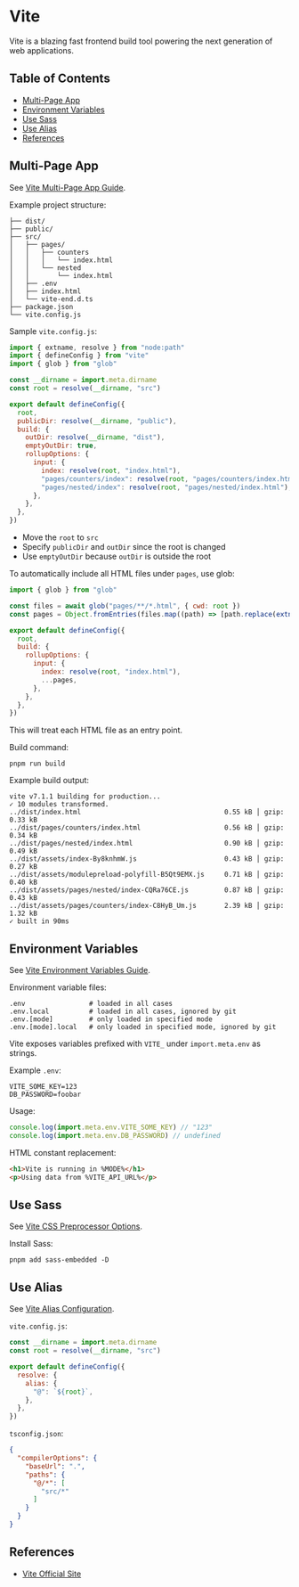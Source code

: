 # Vite

Vite is a blazing fast frontend build tool powering the next generation of web applications.

## Table of Contents <!-- omit in toc -->

- [Multi-Page App](#multi-page-app)
- [Environment Variables](#environment-variables)
- [Use Sass](#use-sass)
- [Use Alias](#use-alias)
- [References](#references)

## Multi-Page App

See [Vite Multi-Page App Guide](https://vite.dev/guide/build.html#multi-page-app).

Example project structure:

```console
├── dist/
├── public/
├── src/
│   ├── pages/
│   │   ├── counters
│   │   │   └── index.html
│   │   └── nested
│   │       └── index.html
│   ├── .env
│   ├── index.html
│   └── vite-end.d.ts
├── package.json
└── vite.config.js
```

Sample `vite.config.js`:

```js
import { extname, resolve } from "node:path"
import { defineConfig } from "vite"
import { glob } from "glob"

const __dirname = import.meta.dirname
const root = resolve(__dirname, "src")

export default defineConfig({
  root,
  publicDir: resolve(__dirname, "public"),
  build: {
    outDir: resolve(__dirname, "dist"),
    emptyOutDir: true,
    rollupOptions: {
      input: {
        index: resolve(root, "index.html"),
        "pages/counters/index": resolve(root, "pages/counters/index.html"),
        "pages/nested/index": resolve(root, "pages/nested/index.html"),
      },
    },
  },
})
```

- Move the `root` to `src`
- Specify `publicDir` and `outDir` since the root is changed
- Use `emptyOutDir` because `outDir` is outside the root

To automatically include all HTML files under `pages`, use glob:

```js
import { glob } from "glob"

const files = await glob("pages/**/*.html", { cwd: root })
const pages = Object.fromEntries(files.map((path) => [path.replace(extname(path), ""), resolve(root, path)]))

export default defineConfig({
  root,
  build: {
    rollupOptions: {
      input: {
        index: resolve(root, "index.html"),
        ...pages,
      },
    },
  },
})
```
<!-- spell-checker: words extname -->

This will treat each HTML file as an entry point.

Build command:

```shell
pnpm run build
```

Example build output:

<!-- spell-checker: disable -->
```console
vite v7.1.1 building for production...
✓ 10 modules transformed.
../dist/index.html                                    0.55 kB │ gzip: 0.33 kB
../dist/pages/counters/index.html                     0.56 kB │ gzip: 0.34 kB
../dist/pages/nested/index.html                       0.90 kB │ gzip: 0.49 kB
../dist/assets/index-By8knhmW.js                      0.43 kB │ gzip: 0.27 kB
../dist/assets/modulepreload-polyfill-B5Qt9EMX.js     0.71 kB │ gzip: 0.40 kB
../dist/assets/pages/nested/index-CQRa76CE.js         0.87 kB │ gzip: 0.43 kB
../dist/assets/pages/counters/index-C8HyB_Um.js       2.39 kB │ gzip: 1.32 kB
✓ built in 90ms
```
<!-- spell-checker: enable -->

## Environment Variables

See [Vite Environment Variables Guide](https://vite.dev/guide/env-and-mode.html).

Environment variable files:

```console
.env                # loaded in all cases
.env.local          # loaded in all cases, ignored by git
.env.[mode]         # only loaded in specified mode
.env.[mode].local   # only loaded in specified mode, ignored by git
```

Vite exposes variables prefixed with `VITE_` under `import.meta.env` as strings.

Example `.env`:

```properties
VITE_SOME_KEY=123
DB_PASSWORD=foobar
```

Usage:

```js
console.log(import.meta.env.VITE_SOME_KEY) // "123"
console.log(import.meta.env.DB_PASSWORD) // undefined
```

HTML constant replacement:

```html
<h1>Vite is running in %MODE%</h1>
<p>Using data from %VITE_API_URL%</p>
```

## Use Sass

See [Vite CSS Preprocessor Options](https://ja.vite.dev/config/shared-options.html#css-preprocessoroptions).

Install Sass:

```shell
pnpm add sass-embedded -D
```

## Use Alias

See [Vite Alias Configuration](https://ja.vite.dev/config/shared-options.html#resolve-alias).

`vite.config.js`:

```js
const __dirname = import.meta.dirname
const root = resolve(__dirname, "src")

export default defineConfig({
  resolve: {
    alias: {
      "@": `${root}`,
    },
  },
})
```

`tsconfig.json`:

```json
{
  "compilerOptions": {
    "baseUrl": ".",
    "paths": {
      "@/*": [
        "src/*"
      ]
    }
  }
}
```

## References

- [Vite Official Site](https://vite.dev/)
